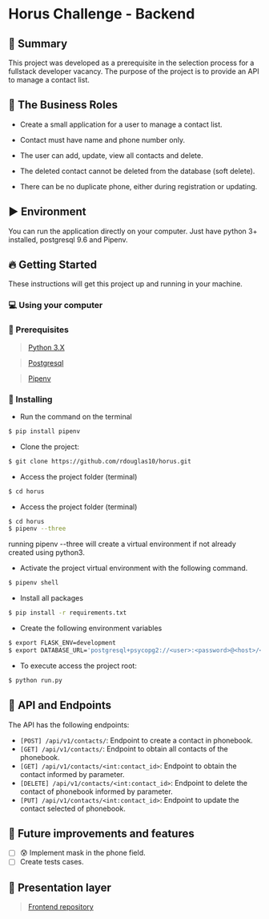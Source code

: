 # Horus Challenge - Backend

## :page_with_curl: Summary

This project was developed as a prerequisite in the selection process for a fullstack developer vacancy. The purpose of the project is to provide an API to manage a contact list.

## :necktie: The Business Roles

- Create a small application for a user to manage a contact list.

- Contact must have name and phone number only.

- The user can add, update, view all contacts and delete.

- The deleted contact cannot be deleted from the database (soft delete).

- There can be no duplicate phone, either during registration or updating.

## :arrow_forward: Environment

You can run the application directly on your computer. Just have python 3+ installed, postgresql 9.6 and Pipenv.

## :fire: Getting Started

These instructions will get this project up and running in your machine.

### :computer: Using your computer

### :wave: Prerequisites

> [Python 3.X](https://www.python.org/downloads/)

> [Postgresql](https://www.postgresql.org/download/)

> [Pipenv](https://pypi.org/project/pipenv/)

### :rocket: Installing

- Run the command on the terminal
 ```sh
$ pip install pipenv
```

 - Clone the project:
```sh
$ git clone https://github.com/rdouglas10/horus.git 
```
  
 - Access the project folder (terminal)
 ```sh
$ cd horus
```

- Access the project folder (terminal)
 ```sh
$ cd horus
$ pipenv --three
```
running pipenv --three will create a virtual environment if not already created using python3.

- Activate the project virtual environment with the following command.
```sh
$ pipenv shell
```

- Install all packages
```sh
$ pip install -r requirements.txt
```

- Create the following environment variables
```sh
$ export FLASK_ENV=development
$ export DATABASE_URL='postgresql+psycopg2://<user>:<password>@<host>/<db>'
``` 

- To execute access the project root:
```sh
$ python run.py
```

## :robot: API and Endpoints

The API has the following endpoints:

- `[POST] /api/v1/contacts/`: Endpoint to create a contact in phonebook.
- `[GET] /api/v1/contacts/`: Endpoint to obtain all contacts of the phonebook.
- `[GET] /api/v1/contacts/<int:contact_id>`: Endpoint to obtain the contact informed by parameter.
- `[DELETE] /api/v1/contacts/<int:contact_id>`: Endpoint to delete the contact of phonebook informed by parameter.
- `[PUT] /api/v1/contacts/<int:contact_id>`: Endpoint to update the contact selected of phonebook.

## :battery: Future improvements and features

 - [ ] :cold_sweat: Implement mask in the phone field.
 - [ ] Create tests cases.
 
 ## :foggy: Presentation layer
 
 > [Frontend repository](https://github.com/rdouglas10/horus-frontend)
